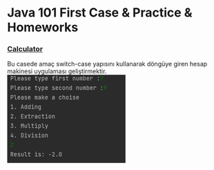 # Java 101 First Case & Practice & Homeworks

### [Calculator](https://github.com/tolga-karabudak/ebebek_Java_Practicum/tree/main/Pratikler/Calculator)
Bu casede amaç switch-case yapısını kullanarak döngüye giren hesap makinesi uygulaması geliştirmektir. 
![img1](https://github.com/tolga-karabudak/ebebek_Java_Practicum/blob/main/Pratikler/Calculator/Screenshot_1.png)
